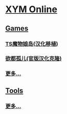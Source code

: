 # [XYM Online](//xymol.github.io)

## [Games](/#Games)

### [TS魔物娘岛(汉化移植)](//xymol.github.io/tsmgl)

### [欲都孤儿(官版汉化克隆)](//xymol.hithub.io/dol)

### [更多...](/#More-Games)

## [Tools](/#Tools)

### [更多...](/#More-Tools)
